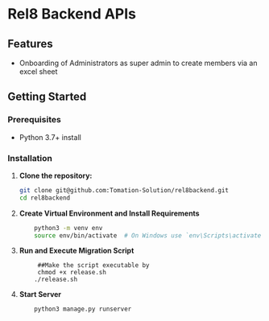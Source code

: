 # Rel8 Backend APIs

## Features

- Onboarding of Administrators as super admin to create members via an excel sheet


## Getting Started

### Prerequisites

- Python 3.7+ install

### Installation

1. **Clone the repository:**

   ```bash
   git clone git@github.com:Tomation-Solution/rel8backend.git
   cd rel8backend


2.  **Create Virtual Environment and Install Requirements**
    ```bash
        python3 -m venv env
        source env/bin/activate  # On Windows use `env\Scripts\activate`
    ```

3. **Run and Execute Migration Script**

    ```
         ##Make the script executable by
         chmod +x release.sh
        ./release.sh
    ```

5. **Start Server**

    ```bash
        python3 manage.py runserver
    ```
